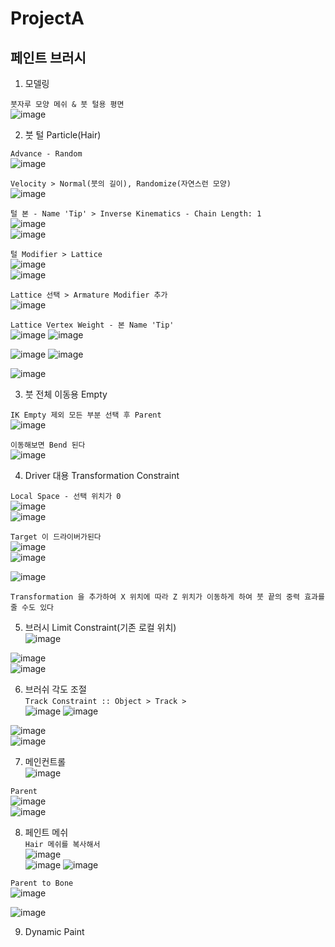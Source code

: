 ProjectA
============



페인트 브러시 
--------------

1. 모델링  

`붓자루 모양 메쉬 & 붓 털용 평면`  
![image](https://user-images.githubusercontent.com/30430227/137464237-c8960a82-9fa1-4fef-b8b2-4b25c09eaed6.png)  


2. 붓 털 Particle(Hair)  

`Advance - Random`    
![image](https://user-images.githubusercontent.com/30430227/137464374-d5002929-6641-4234-bcfe-db6605309ccc.png)  


`Velocity > Normal(붓의 길이), Randomize(자연스런 모양)`  
![image](https://user-images.githubusercontent.com/30430227/137464619-719d1e01-8b77-40db-8916-e67ece78cbf3.png)

`털 본 - Name 'Tip' > Inverse Kinematics - Chain Length: 1`  
![image](https://user-images.githubusercontent.com/30430227/137465639-d22660b8-0cd5-4147-9af7-fa6f29a0e9eb.png)  
![image](https://user-images.githubusercontent.com/30430227/137467353-eba9cf65-7cb3-4577-9ad7-45c6e985c7c6.png)


`털 Modifier > Lattice`  
![image](https://user-images.githubusercontent.com/30430227/137465849-b610eefd-1313-4f19-98bb-38b62362f676.png)  
![image](https://user-images.githubusercontent.com/30430227/137465909-c5793996-7cb8-423f-9b87-45dfc97153ea.png)  

`Lattice 선택 > Armature Modifier 추가`  
![image](https://user-images.githubusercontent.com/30430227/137466124-9cfe98b3-59cf-4097-b24f-7480180f4631.png)  

`Lattice Vertex Weight - 본 Name 'Tip'`  
![image](https://user-images.githubusercontent.com/30430227/137466743-fcb7d830-086b-4b24-9c2a-3c1efdc29589.png)
![image](https://user-images.githubusercontent.com/30430227/137466789-87b901a7-f6f4-48e7-8a22-bf9d7ded46a6.png)  

![image](https://user-images.githubusercontent.com/30430227/137466834-70d716d1-5ad1-42eb-9f6d-b2e9eb5cfc63.png)
![image](https://user-images.githubusercontent.com/30430227/137466863-b33cb4c2-4771-4dcb-b303-326f0d2eadc9.png)  

![image](https://user-images.githubusercontent.com/30430227/137466993-9afc0a88-812d-49d9-a7d7-496b4a71d142.png)  


3. 붓 전체 이동용 Empty  

`IK Empty 제외 모든 부분 선택 후 Parent`  
![image](https://user-images.githubusercontent.com/30430227/137468410-2fd534dc-0ce5-44f5-ad49-9bc0b776c69b.png)  

`이동해보면 Bend 된다`  
![image](https://user-images.githubusercontent.com/30430227/137468582-e6395052-bfdb-4add-9dbf-ed51b264449e.png)  


4. Driver 대용 Transformation Constraint  

`Local Space - 선택 위치가 0`  
![image](https://user-images.githubusercontent.com/30430227/137477994-c276d0a8-5ea8-4207-80bd-3bf314835889.png)  
![image](https://user-images.githubusercontent.com/30430227/137478088-ca95a394-197f-4a40-9146-7dbab666638d.png)  

`Target 이 드라이버가된다`  
![image](https://user-images.githubusercontent.com/30430227/137478185-c2847f58-2002-48bd-adf9-c3e48d7defb9.png)  
![image](https://user-images.githubusercontent.com/30430227/137478228-75893cdc-f5a5-46d3-8e8d-ada26eca85a1.png)  

![image](https://user-images.githubusercontent.com/30430227/137478272-86f535fd-5ab9-4695-a42a-dc8d3e13c743.png)  


`Transformation 을 추가하여 X 위치에 따라 Z 위치가 이동하게 하여 붓 끝의 중력 효과를 줄 수도 있다`  


5. 브러시 Limit Constraint(기존 로컬 위치)  
![image](https://user-images.githubusercontent.com/30430227/137481496-b76f2a42-edbd-4025-b6b4-5057414d54ce.png)  

![image](https://user-images.githubusercontent.com/30430227/137481605-645c3f39-644d-40e1-b57d-87b817c8c7c2.png)  
![image](https://user-images.githubusercontent.com/30430227/137481638-f158fdc1-e115-4490-9a6b-631638ea26f0.png)  



6. 브러쉬 각도 조절  
`Track Constraint :: Object > Track >`  
![image](https://user-images.githubusercontent.com/30430227/137672592-1d678d07-5606-46a3-8a8a-cb2d62203abe.png)
![image](https://user-images.githubusercontent.com/30430227/137672773-5571f93d-9a59-4846-9e49-6503a896fa3a.png)  

![image](https://user-images.githubusercontent.com/30430227/137672646-b578bc6a-52b5-4660-8ec2-0e93a1ab1ee8.png)  
![image](https://user-images.githubusercontent.com/30430227/137672670-8c202149-11d6-4d6d-b009-5563414751a4.png)  


7. 메인컨트롤  
![image](https://user-images.githubusercontent.com/30430227/137672972-649e8cc0-858e-4e1a-93d1-bae2ebde9938.png)  

`Parent`  
![image](https://user-images.githubusercontent.com/30430227/137673053-1bb68ace-6f35-4540-8f56-73e4ceeb1c57.png)  
![image](https://user-images.githubusercontent.com/30430227/137673241-d001a2ed-e5d1-4d1f-848c-07f77aab3bce.png)  


8. 페인트 메쉬  
`Hair 메쉬를 복사해서`  
![image](https://user-images.githubusercontent.com/30430227/137679081-7d5b9133-86c5-4a72-b36a-91ce93af7d5d.png)  
![image](https://user-images.githubusercontent.com/30430227/137679106-1c508bc5-156d-40dd-a4eb-926dfb191e27.png)
![image](https://user-images.githubusercontent.com/30430227/137679133-fe47cb1b-6ab0-4955-b283-9cce9be17a55.png)  


`Parent to Bone`  
![image](https://user-images.githubusercontent.com/30430227/137680800-1fe47582-2aeb-4231-bf15-590c861e93da.png)  

![image](https://user-images.githubusercontent.com/30430227/137680775-5f3a692d-0881-4fc7-adf7-e647dd8072a0.png)  



9. Dynamic Paint  

































